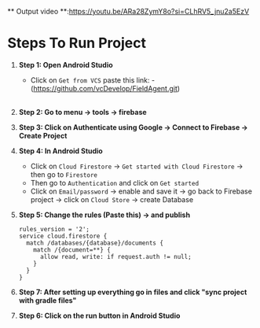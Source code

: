 ** Output video **:https://youtu.be/ARa28ZymY8o?si=CLhRV5_jnu2a5EzV
# Steps To Run Project

1. **Step 1: Open Android Studio**
    - Click on `Get from VCS` paste this link: - (https://github.com/vcDevelop/FieldAgent.git)
    <br>

2. **Step 2: Go to menu -> tools -> firebase**
    <br>

3. **Step 3: Click on Authenticate using Google -> Connect to Firebase -> Create Project**
    <br>

5. **Step 4: In Android Studio**
    - Click on `Cloud Firestore` -> `Get started with Cloud Firestore` -> then go to `Firestore`<br>
    - Then go to `Authentication` and click on `Get started`<br>
    - Click on `Email/password` -> enable and save it -> go back to Firebase project -> click on `Cloud Store` -> create Database

6. **Step 5: Change the rules (Paste this) -> and publish**<br>
    ```firebase
    rules_version = '2';
    service cloud.firestore {
      match /databases/{database}/documents {
        match /{document=**} {
          allow read, write: if request.auth != null;
        }
      }
    }
    ```

9. **Step 7:  After setting up everything go in files and click "sync project with gradle files"**
9. **Step 6: Click on the run button in Android Studio**
